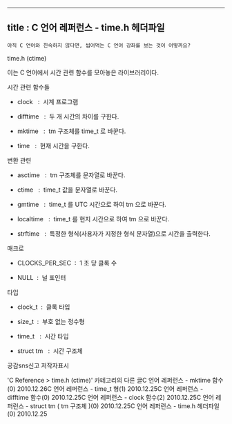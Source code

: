 ----------------
title : C 언어 레퍼런스 - time.h 헤더파일
--------------



```warning
아직 C 언어와 친숙하지 않다면, 씹어먹는 C 언어 강좌를 보는 것이 어떻까요?
```


time.h (ctime)




이는 C 언어에서 시간 관련 함수를 모아놓은 라이브러리이다. 


시간 관련 함수들


* clock
  :  시계 프로그램 



* difftime
  :  두 개 시간의 차이를 구한다.  



* mktime
  :  tm 구조체를 time_t 로 바꾼다. 

* time
  :  현재 시간을 구한다. 


변환 관련


* asctime
  :  tm 구조체를 문자열로 바꾼다. 



* ctime
  :  time_t 값을 문자열로 바꾼다. 



* gmtime
  :  time_t 를 UTC 시간으로 하여 tm 으로 바꾼다. 



* localtime
  :  time_t 를 현지 시간으로 하여 tm 으로 바꾼다. 

* strftime
  :  특정한 형식(사용자가 지정한 형식 문자열)으로 시간을 출력한다.  





매크로


* CLOCKS_PER_SEC  :  1 초 당 클록 수  



* NULL  :  널 포인터




타입


* clock_t  :  클록 타입 



* size_t  :  부호 없는 정수형  



* time_t
  :  시간 타입  



* struct tm
  :  시간 구조체  







공감sns신고
저작자표시

'C Reference > time.h (ctime)' 카테고리의 다른 글C 언어 레퍼런스 - mktime 함수(0)
2010.12.26C 언어 레퍼런스 - time_t 형(1)
2010.12.25C 언어 레퍼런스 - difftime 함수(0)
2010.12.25C 언어 레퍼런스 - clock 함수(2)
2010.12.25C 언어 레퍼런스 - struct tm ( tm 구조체 )(0)
2010.12.25C 언어 레퍼런스 - time.h 헤더파일(0)
2010.12.25

